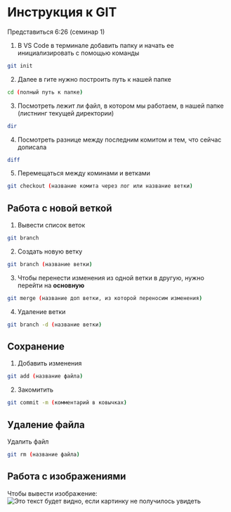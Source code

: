 # Инструкция к GIT

Представиться 6:26 (семинар 1)

1. В VS Code в терминале добавить папку и начать ее инициализировать с помощью команды
```sh
git init
```

2. Далее в гите нужно построить путь к нашей папке
```sh
cd (полный путь к папке)
```

3. Посмотреть лежит ли файл, в котором мы работаем, в нашей папке (листнинг текущей директории)
```sh
dir
```
4. Посмотреть разницe между последним комитом и тем, что сейчас дописала
```sh
diff
```
5. Перемещаться между коминами и ветками 
```sh
git checkout (название комита через лог или название ветки)
```

## Работа с новой веткой
1. Вывести список веток
```sh
git branch
```
2. Создать новую ветку
```sh
git branch (название ветки)
```
3. Чтобы перенести изменения из одной ветки в другую, нужно перейти на **основную**
```sh
git merge (название доп ветки, из которой переносим изменения)
```
4. Удаление ветки
```sh
git branch -d (название ветки)
```

## Сохранение

1. Добавить  изменения
```sh
git add (название файла)
```

2. Закомитить
```sh
git commit -m (комментарий в ковычках)
```

## Удаление файла

Удалить файл
```sh
git rm (название файла)
```

## Работа с изображениями

Чтобы вывести изображение:
![Это текст будет видно, если картинку не получилось увидеть](N1.jpg)
